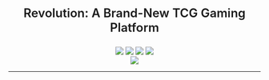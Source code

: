 <p style="text-align: center; font-size: 24px; font-weight: 600; font">Revolution: A Brand-New TCG Gaming Platform</p>

<center>
    <img src="https://img.shields.io/badge/Language-Java,C++-important.svg?style=flat-square"/>
<img src="https://img.shields.io/badge/License-MIT-blue.svg?style=flat-square"/>
<img src="https://img.shields.io/badge/Version-1.0.0-success.svg?style=flat-square"/>
<img src="https://img.shields.io/badge/Dependency-LWJGL-ff66bb.svg?style=flat-square"/>
</center>

<center><img src="https://img.shields.io/badge/Author-陈宇飞&nbsp;|&nbsp;王艺臻&nbsp;|&nbsp;闫祖铭&nbsp;|&nbsp;于斐-yellow.svg?style=flat-square"></center>

---
